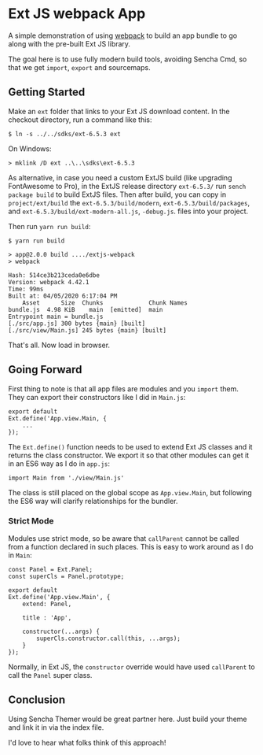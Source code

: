 # Ext JS webpack App

A simple demonstration of using [webpack](https://webpack.js.org/) to build an
app bundle to go along with the pre-built Ext JS library.

The goal here is to use fully modern build tools, avoiding Sencha Cmd, so that
we get `import`, `export` and sourcemaps.

## Getting Started

Make an `ext` folder that links to your Ext JS download content. In the
checkout directory, run a command like this:

    $ ln -s ../../sdks/ext-6.5.3 ext

On Windows:

    > mklink /D ext ..\..\sdks\ext-6.5.3

As alternative, in case you need a custom ExtJS build (like upgrading FontAwesome to Pro), 
in the ExtJS release directory `ext-6.5.3/` run `sench package build` to build ExtJS files. Then after build, 
you can copy in `project/ext/build` the `ext-6.5.3/build/modern`, `ext-6.5.3/build/packages`, 
and `ext-6.5.3/build/ext-modern-all.js`, `-debug.js`.
files into your project.

Then run `yarn run build`:

    $ yarn run build

    > app@2.0.0 build ..../extjs-webpack
    > webpack

    Hash: 514ce3b213ceda0e6dbe
    Version: webpack 4.42.1
    Time: 99ms
    Built at: 04/05/2020 6:17:04 PM
        Asset      Size  Chunks             Chunk Names
    bundle.js  4.98 KiB    main  [emitted]  main
    Entrypoint main = bundle.js
    [./src/app.js] 300 bytes {main} [built]
    [./src/view/Main.js] 245 bytes {main} [built]

That's all. Now load in browser.

## Going Forward

First thing to note is that all app files are modules and you `import` them. They can
export their constructors like I did in `Main.js`:

    export default
    Ext.define('App.view.Main, {
        ...
    });

The `Ext.define()` function needs to be used to extend Ext JS classes and it returns
the class constructor. We export it so that other modules can get it in an ES6 way
as I do in `app.js`:

    import Main from './view/Main.js'

The class is still placed on the global scope as `App.view.Main`, but following the
ES6 way will clarify relationships for the bundler.

### Strict Mode

Modules use strict mode, so be aware that `callParent` cannot be called from a
function declared in such places. This is easy to work around as I do in `Main`:

    const Panel = Ext.Panel;
    const superCls = Panel.prototype;

    export default
    Ext.define('App.view.Main', {
        extend: Panel,

        title : 'App',

        constructor(...args) {
            superCls.constructor.call(this, ...args);
        }
    });

Normally, in Ext JS, the `constructor` override would have used `callParent` to
call the `Panel` super class.

## Conclusion

Using Sencha Themer would be great partner here. Just build your theme and link
it in via the index file.

I'd love to hear what folks think of this approach!
